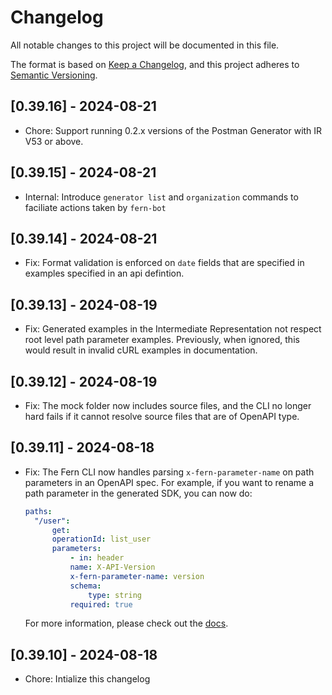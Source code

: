 # Changelog

All notable changes to this project will be documented in this file.

The format is based on [Keep a Changelog](https://keepachangelog.com/en/1.0.0/),
and this project adheres to [Semantic Versioning](https://semver.org/spec/v2.0.0.html).

## [0.39.16] - 2024-08-21

- Chore: Support running 0.2.x versions of the Postman Generator with IR V53 or above. 

## [0.39.15] - 2024-08-21

- Internal: Introduce `generator list` and `organization` commands to faciliate actions taken by `fern-bot`

## [0.39.14] - 2024-08-21

- Fix: Format validation is enforced on `date` fields that are specified in examples specified in an api defintion.

## [0.39.13] - 2024-08-19

- Fix: Generated examples in the Intermediate Representation not respect root level path parameter examples. Previously, when ignored,
  this would result in invalid cURL examples in documentation.

## [0.39.12] - 2024-08-19

- Fix: The mock folder now includes source files, and the CLI no longer hard fails if it cannot resolve source files that are of OpenAPI type.

## [0.39.11] - 2024-08-18

- Fix: The Fern CLI now handles parsing `x-fern-parameter-name` on path parameters in an OpenAPI spec. For example,
  if you want to rename a path parameter in the generated SDK, you can now do:

  ```yml
  paths:
    "/user":
        get:
        operationId: list_user
        parameters:
            - in: header
            name: X-API-Version
            x-fern-parameter-name: version
            schema:
                type: string
            required: true
  ```

  For more information, please check out the [docs](https://buildwithfern.com/learn/api-definition/openapi/extensions/parameter-names).

## [0.39.10] - 2024-08-18

- Chore: Intialize this changelog
